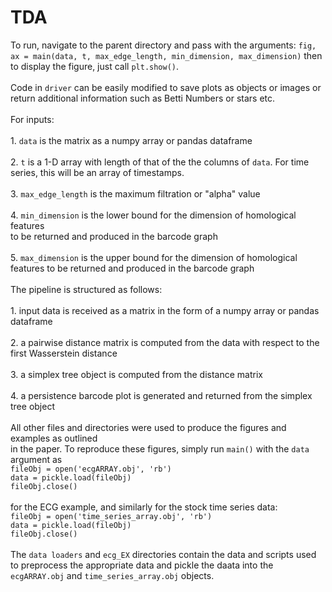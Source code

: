 # TDA
To run, navigate to the parent directory and pass with the arguments:
`fig, ax = main(data, t, max_edge_length, min_dimension, max_dimension)`
then to display the figure, just call `plt.show()`.\
\
Code in `driver` can be easily modified to save plots as objects or images or return
additional information such as Betti Numbers or stars etc.\
\
For inputs:\
    \
    1. `data` is the matrix as a numpy array or pandas dataframe\
    \
    2. `t` is a 1-D array with length of that of the the columns of `data`. For time series, this will be an array of timestamps.\
    \
    3. `max_edge_length` is the maximum filtration or "alpha" value\
    \
    4. `min_dimension` is the lower bound for the dimension of homological features\
        to be returned and produced in the barcode graph\
    \
    5. `max_dimension` is the upper bound for the dimension of homological features to be returned and produced in the barcode graph\
    \
The pipeline is structured as follows:\
    \
    1. input data is received as a matrix in the form of a numpy array or pandas dataframe\
    \
    2. a pairwise distance matrix is computed from the data with respect to the first Wasserstein distance\
    \
    3. a simplex tree object is computed from the distance matrix\
    \
    4. a persistence barcode plot is generated and returned from the simplex tree object\
\
All other files and directories were used to produce the figures and examples as outlined\
in the paper. To reproduce these figures, simply run `main()` with the `data` argument as\
`fileObj = open('ecgARRAY.obj', 'rb')`\
`data = pickle.load(fileObj)`\
`fileObj.close()`\
\
for the ECG example, and similarly for the stock time series data:\
`fileObj = open('time_series_array.obj', 'rb')`\
`data = pickle.load(fileObj)`\
`fileObj.close()`\
\
The `data loaders` and `ecg_EX` directories contain the data and scripts used
to preprocess the appropriate data and pickle the daata into the `ecgARRAY.obj`
and `time_series_array.obj` objects.